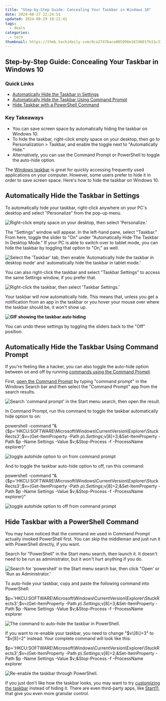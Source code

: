 ```yaml
---
title: "Step-by-Step Guide: Concealing Your Taskbar in Windows 10"
date: 2024-08-27 22:24:51
updated: 2024-08-29 10:21:41
tags:
  - deals
categories:
  - tech
thumbnail: https://thmb.techidaily.com/0ca2747bace885998e167d601fb15c3166c8be683eacac54f4c7c14302087724.jpg
---
```


## Step-by-Step Guide: Concealing Your Taskbar in Windows 10

### Quick Links

* [Automatically Hide the Taskbar in Settings](https://screen-video-capture.techidaily.com/new-2024-approved-capturing-every-moment-with-switch-hd-tech/)
* [Automatically Hide the Taskbar Using Command Prompt](https://instagram-videos.techidaily.com/updated-in-2024-achieve-flawless-video-for-instagram-perfection/)
* [Hide Taskbar with a PowerShell Command](https://some-techniques.techidaily.com/updated-excellence-in-video-selecting-peak-frame-rates-for-slow-motion-effects/)

### Key Takeaways

* You can save screen space by automatically hiding the taskbar on Windows 10.
* To hide the taskbar, right-click empty space on your desktop, then go to Personalization > Taskbar, and enable the toggle next to "Automatically Hide."
* Alternatively, you can use the Command Prompt or PowerShell to toggle the auto-hide option.

 The [Windows taskbar](https://remote-screen-capture.techidaily.com/updated-your-essential-guide-to-unmissable-gaming-adventures-for-2024/) is great for quickly accessing frequently used applications on your computer. However, some users prefer to hide it in order to save screen space. Here's how to hide the taskbar on Windows 10.

##  Automatically Hide the Taskbar in Settings

 To automatically hide your taskbar, right-click anywhere on your PC's desktop and select "Personalize" from the pop-up menu.

![Right-click empty space on your desktop, then select 'Personalize.'](https://static1.howtogeekimages.com/wordpress/wp-content/uploads/2023/12/right-click-personalize.png) 

 The "Settings" window will appear. In the left-hand pane, select "Taskbar." From here, toggle the slider to "On" under "Automatically Hide The Taskbar In Desktop Mode." If your PC is able to switch over to tablet mode, you can hide the taskbar by toggling that option to "On," as well.

![Select the 'Taskbar' tab, then enable 'Automatically hide the taskbar in desktop mode' and 'automatically hide the taskbar in tablet mode.'](https://static1.howtogeekimages.com/wordpress/wp-content/uploads/2023/12/taskbar-settings.png) 

 You can also right-click the taskbar and select "Taskbar Settings" to access the same Settings window, if you prefer that.

![Right-click the taskbar, then select 'Taskbar Settings.'](https://static1.howtogeekimages.com/wordpress/wp-content/uploads/2023/12/taskbar-settings-on-taskbar.png) 

 Your taskbar will now automatically hide. This means that, unless you get a notification from an app in the taskbar or you hover your mouse over where the taskbar should be, it won't show up.

**![GIF showing the taskbar auto hiding](https://static1.howtogeekimages.com/wordpress/wp-content/uploads/2020/06/GIF-showing-the-taskbar-auto-hiding.gif)** 

 You can undo these settings by toggling the sliders back to the "Off" position.

##  Automatically Hide the Taskbar Using Command Prompt

 If you're feeling like a hacker, you can also toggle the auto-hide option between on and off by running [commands using the Command Prompt](https://some-knowledge.techidaily.com/how-to-leverage-slug-lines-in-articles-for-2024/).

 First, [open the Command Prompt](https://android-frp.techidaily.com/in-2024-step-by-step-tutorial-how-to-bypass-oppo-a78-frp-by-drfone-android/) by typing "command prompt" in the Windows Search bar and then select the "Command Prompt" app from the search results.

![Search 'command prompt' in the Start menu search, then open the result.](https://static1.howtogeekimages.com/wordpress/wp-content/uploads/2023/12/run-command-prompt.png) 

 In Command Prompt, run this command to toggle the taskbar automatically hide option to on:

powershell -command "&{$p='HKCU:SOFTWARE\Microsoft\Windows\CurrentVersion\Explorer\StuckRects3';$v=(Get-ItemProperty -Path $p).Settings;$v[8]=3;&Set-ItemProperty -Path $p -Name Settings -Value $v;&Stop-Process -f -ProcessName explorer}"

![toggle autohide option to on from command prompt](https://static1.howtogeekimages.com/wordpress/wp-content/uploads/2020/06/toggle-autohide-option-to-on-from-command-prompt.png) 

 And to toggle the taskbar auto-hide option to off, run this command:

powershell -command "&{$p='HKCU:SOFTWARE\Microsoft\Windows\CurrentVersion\Explorer\StuckRects3';$v=(Get-ItemProperty -Path $p).Settings;$v[8]=2;&Set-ItemProperty -Path $p -Name Settings -Value $v;&Stop-Process -f -ProcessName explorer}"

![toggle autohide option to off from command prompt](https://static1.howtogeekimages.com/wordpress/wp-content/uploads/2020/06/toggle-autohide-option-to-off-from-command-prompt.png) 

##  Hide Taskbar with a PowerShell Command

 You may have noticed that the command we used in Command Prompt actually invoked PowerShell first. You can skip the middleman and just run it with PowerShell directly, if you want.

 Search for "PowerShell" in the Start menu search, then launch it. It doesn't need to be run as administrator, but it won't hurt anything if you do.

![Search for 'powershell' in the Start menu search bar, then click "Open' or 'Run as Administrator.'](https://static1.howtogeekimages.com/wordpress/wp-content/uploads/2023/12/launch-powershell.png) 

 To auto-hide your taskbar, copy and paste the following command into PowerShell:

$p='HKCU:SOFTWARE\Microsoft\Windows\CurrentVersion\Explorer\StuckRects3';$v=(Get-ItemProperty -Path $p).Settings;$v[8]=3;&Set-ItemProperty -Path $p -Name Settings -Value $v;&Stop-Process -f -ProcessName explorer

![The command to auto-hide the taskbar in PowerShell.](https://static1.howtogeekimages.com/wordpress/wp-content/uploads/2023/12/powershell-command.png) 

 If you want to re-enable your taskbar, you need to change "$v\[8\]=3" to "$v\[8\]=2" instead. Your complete command will look like this:

$p='HKCU:SOFTWARE\Microsoft\Windows\CurrentVersion\Explorer\StuckRects3';$v=(Get-ItemProperty -Path $p).Settings;$v[8]=2;&Set-ItemProperty -Path $p -Name Settings -Value $v;&Stop-Process -f -ProcessName explorer

![Re-enable the taskbar through PowerShell.](https://static1.howtogeekimages.com/wordpress/wp-content/uploads/2023/12/reenable.png) 

 If you just don't like how the taskbar looks, you may want to try [customizing the taskbar](https://remote-screen-capture.techidaily.com/updated-your-essential-guide-to-unmissable-gaming-adventures-for-2024/) instead of hiding it. There are even third-party apps, like [Start11](https://www.stardock.com/products/start11/), that give you even more granular control.

<ins class="adsbygoogle"
     style="display:block"
     data-ad-format="autorelaxed"
     data-ad-client="ca-pub-7571918770474297"
     data-ad-slot="1223367746"></ins>



<ins class="adsbygoogle"
     style="display:block"
     data-ad-client="ca-pub-7571918770474297"
     data-ad-slot="8358498916"
     data-ad-format="auto"
     data-full-width-responsive="true"></ins>
